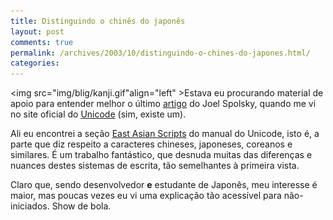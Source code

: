 ```yaml
---
title: Distinguindo o chinês do japonês
layout: post
comments: true
permalink: /archives/2003/10/distinguindo-o-chines-do-japones.html/
categories:
---
```

<img src="img/blig/kanji.gif"align="left" >Estava eu procurando material de apoio para entender melhor o último <a href="http://www.joelonsoftware.com/articles/Unicode.html" >artigo</a> do Joel Spolsky, quando me vi no site oficial do <a href="http://www.unicode.org/" >Unicode</a> (sim, existe um).

Ali eu encontrei a seção <a href="http://www.unicode.org/versions/Unicode4.0.0/ch11.pdf" >East Asian Scripts</a> do manual do Unicode, isto é, a parte que diz respeito a caracteres chineses, japoneses, coreanos e similares. É um trabalho fantástico, que desnuda muitas das diferenças e nuances destes sistemas de escrita, tão semelhantes à primeira vista.

Claro que, sendo desenvolvedor **e** estudante de Japonês, meu interesse é maior, mas poucas vezes eu vi uma explicação tão acessível para não-iniciados. Show de bola.
